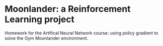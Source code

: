 # Moonlander: a Reinforcement Learning project

Homework for the Artifical Neural Network course: using policy gradient to solve the Gym Moonlander environment.
